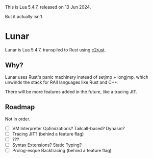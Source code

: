 This is Lua 5.4.7, released on 13 Jun 2024.

But it actually isn't.

# Lunar

Lunar is Lua 5.4.7, transpiled to Rust using [c2rust](https://github.com/immunant/c2rust).

## Why?

Lunar uses Rust's panic machinery instead of setjmp + longjmp, which unwinds the stack for RAII languages like Rust and C++.

There will be more features added in the future, like a tracing JIT.

## Roadmap

Not in order.

- [ ] VM Interpreter Optimizations? Tailcall-based? Dynasm?
- [ ] Tracing JIT? (behind a feature flag)
- [ ] ???
- [ ] Syntax Extensions? Static Typing?
- [ ] Prolog-esque Backtracing (behind a feature flag)
